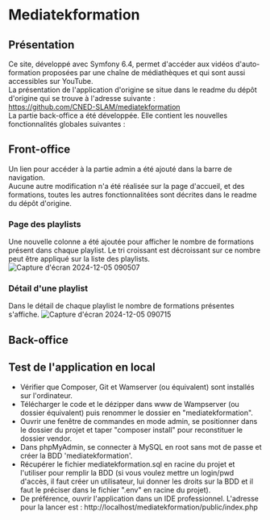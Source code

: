 # Mediatekformation
## Présentation
Ce site, développé avec Symfony 6.4, permet d'accéder aux vidéos d'auto-formation proposées par une chaîne de médiathèques et qui sont aussi accessibles sur YouTube.<br>
La présentation de l'application d'origine se situe dans le readme du dépôt d'origine qui se trouve à l'adresse suivante :<br>
https://github.com/CNED-SLAM/mediatekformation<br>
La partie back-office a été développée. Elle contient les nouvelles fonctionnalités globales suivantes :<br>

## Front-office
Un lien pour accéder à la partie admin a été ajouté dans la barre de navigation.<br>
Aucune autre modification n'a été réalisée sur la page d'accueil, et des formations, toutes les autres fonctionnalitées sont décrites dans le readme du dépôt d'origine.

### Page des playlists
Une nouvelle colonne a été ajoutée pour afficher le nombre de formations présent dans chaque playlist. Le tri croissant est décroissant sur ce nombre peut être appliqué sur la liste des playlists.
![Capture d'écran 2024-12-05 090507](https://github.com/user-attachments/assets/72c84719-86ce-4821-a115-f11e87695251)

### Détail d'une playlist
Dans le détail de chaque playlist le nombre de formations présentes s'affiche.
![Capture d'écran 2024-12-05 090715](https://github.com/user-attachments/assets/66bb9970-a96d-438f-b562-bd1edfaac7a9)

## Back-office
###

## Test de l'application en local
- Vérifier que Composer, Git et Wamserver (ou équivalent) sont installés sur l'ordinateur.
- Télécharger le code et le dézipper dans www de Wampserver (ou dossier équivalent) puis renommer le dossier en "mediatekformation".<br>
- Ouvrir une fenêtre de commandes en mode admin, se positionner dans le dossier du projet et taper "composer install" pour reconstituer le dossier vendor.<br>
- Dans phpMyAdmin, se connecter à MySQL en root sans mot de passe et créer la BDD 'mediatekformation'.<br>
- Récupérer le fichier mediatekformation.sql en racine du projet et l'utiliser pour remplir la BDD (si vous voulez mettre un login/pwd d'accès, il faut créer un utilisateur, lui donner les droits sur la BDD et il faut le préciser dans le fichier ".env" en racine du projet).<br>
- De préférence, ouvrir l'application dans un IDE professionnel. L'adresse pour la lancer est : http://localhost/mediatekformation/public/index.php<br>
